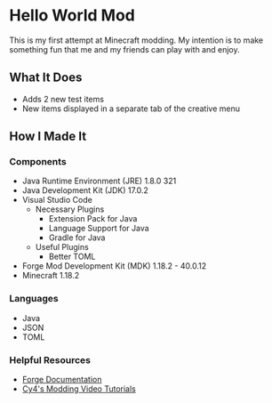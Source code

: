 # Hello World Mod
 
This is my first attempt at Minecraft modding. My intention is to make something fun that me and my friends can play with and enjoy.

## What It Does

- Adds 2 new test items
- New items displayed in a separate tab of the creative menu

## How I Made It

### Components

- Java Runtime Environment (JRE) 1.8.0 321
- Java Development Kit (JDK) 17.0.2
- Visual Studio Code
  - Necessary Plugins
    - Extension Pack for Java
    - Language Support for Java
    - Gradle for Java
  - Useful Plugins
    - Better TOML
- Forge Mod Development Kit (MDK) 1.18.2 - 40.0.12
- Minecraft 1.18.2

### Languages

- Java
- JSON
- TOML

### Helpful Resources

- [Forge Documentation](https://mcforge.readthedocs.io/en/latest/)
- [Cy4's Modding Video Tutorials](https://www.youtube.com/c/Cy4sTutorials/featured)
